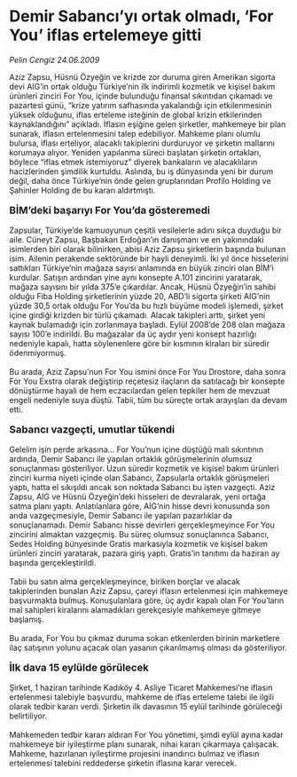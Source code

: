 # Demir Sabancı’yı ortak olmadı, ‘For You’ iflas ertelemeye gitti

*Pelin Cengiz 24.06.2009*

<div class="taraf_structure_2col_1zq">
<div class="margen_n">



 <p>Aziz Zapsu, Hüsnü Özyeğin ve krizde zor duruma giren Amerikan sigorta devi AIG’in ortak olduğu Türkiye’nin ilk indirimli kozmetik ve kişisel bakım ürünleri zinciri For You, içinde bulunduğu finansal sıkıntıdan çıkamadı ve pazartesi günü, “krize yatırım safhasında yakalandığı için etkilenmesinin yüksek olduğunu, iflas erteleme isteğinin de global krizin etkilerinden kaynaklandığını” açıkladı. İflasın eşiğine gelen şirketler, mahkemeye bir plan sunarak, iflasın ertelenmesini talep edebiliyor. Mahkeme planı olumlu bulursa, iflası erteliyor, alacaklı takiplerini durduruyor ve şirketin mallarını korumaya alıyor. Yeniden yapılanma süreci başlatan şirketin ortakları, böylece “iflas etmek istemiyoruz” diyerek bankaların ve alacaklıların hacizlerinden şimdilik kurtuldu. Aslında, bu iş dünyasında yeni bir durum değil, daha önce Türkiye’nin önde gelen gruplarından Profilo Holding ve Şahinler Holding de bu kararı aldırtmıştı. <b><br/><br/><font size="4">BİM’deki başarıyı For You’da gösteremedi</font></b> <br/><br/>Zapsular, Türkiye’de kamuoyunun çeşitli vesilelerle adını sıkça duyduğu bir aile. Cüneyt Zapsu, Başbakan Erdoğan’ın danışmanı ve en yakınındaki isimlerden biri olarak bilinirken, abisi Aziz Zapsu şirketlerin başında bulunan isim. Ailenin perakende sektöründe bir hayli deneyimli. İki yıl önce hisselerini sattıkları Türkiye’nin mağaza sayısı anlamında en büyük zinciri olan BİM’i kurdular. Satışın ardından yine aynı konsepte A.101 zincirini yaratarak, mağaza sayısını bir yılda 375’e çıkardılar. Ancak, Hüsnü Özyeğin’in sahibi olduğu Fiba Holding şirketlerinin yüzde 20, ABD’li sigorta şirketi AIG’nin yüzde 30,5 ortak olduğu For You’da bu hızlı büyüme modeli işlemedi, şirket içine girdiği krizden bir türlü çıkamadı. Alacak takipleri arttı, şirket yeni kaynak bulamadığı için zorlanmaya başladı. Eylül 2008’de 208 olan mağaza sayısı 100’e indirildi. Bu mağazalar da üç aydır yeni konsept hazırlığı nedeniyle kapalı, hatta söylenenlere göre bir kısmının kiraları bir süredir ödenmiyormuş. <br/><br/>Bu arada, Aziz Zapsu’nun For You ismini önce For You Drostore, daha sonra For You Exstra olarak değiştirip reçetesiz ilaçların da satılacağı bir konsepte dönüştürme hayali de hem eczacılardan gelen tepkiler hem de mevzuat engeli nedeniyle suya düştü. Tabii, tüm bu süreçte ortak arayışları da devam etti. <b><br/><br/><font size="4">Sabancı vazgeçti, umutlar tükendi</font></b> <br/><br/>Gelelim işin perde arkasına... For You’nun içine düştüğü mali sıkıntının ardında, Demir Sabancı ile yapılan ortaklık görüşmelerinin olumsuz sonuçlanması gösteriliyor. Uzun süredir kozmetik ve kişisel bakım ürünleri zinciri kurma niyeti içinde olan Sabancı, Zapsularla ortaklık görüşmeleri yaptı, hatta el sıkışıldı ancak son noktada Sabancı bu işten vazgeçti. Aziz Zapsu, AIG ve Hüsnü Özyeğin’deki hisseleri de devralarak, yeni ortağa satma planı yaptı. Anlatılanlara göre, AIG’nin hisse devri konusunda son anda vazgeçmesiyle, Demir Sabancı ile yapılan pazarlıklar da sonuçlanamadı. Demir Sabancı hisse devirleri gerçekleşmeyince For You zincirini almaktan vazgeçmiş. Bu süreç olumsuz sonuçlanınca Sabancı, Sedes Holding bünyesinde Gratis markasıyla kozmetik ve kişisel bakım ürünleri zinciri yaratarak, pazara giriş yaptı. Gratis’in tanıtımı da haziran ay başında gerçekleştirildi. <br/><br/>Tabii bu satın alma gerçekleşmeyince, biriken borçlar ve alacak takiplerinden bunalan Aziz Zapsu, çareyi iflasın ertelenmesi için mahkemeye başvurmakta bulmuş. Konuşulanlara göre, üç aydır kapalı olan For You’ların mal sahipleri kiralarını alamadıkları gerekçesiyle mahkemeye gitmeye başlamış. <br/><br/>Bu arada, For You bu çıkmaz duruma sokan etkenlerden birinin marketlere ilaç satışının yolunu açacak olan yasanın çıkarılmamış olması da gösteriliyor. <b><br/><br/><font size="4">İlk dava 15 eylülde görülecek</font></b><font size="4"> <br/></font><br/>Şirket, 1 haziran tarihinde Kadıköy 4. Asliye Ticaret Mahkemesi’ne iflasın ertelenmesi talebiyle başvurdu, mahkeme de iflas erteleme talebi ile ilgili olarak tedbir kararı verdi. Şirketin ilk davasının 15 eylül tarihinde görüleceği belirtiliyor. <br/><br/>Mahkemeden tedbir kararı aldıran For You yönetimi, şimdi eylül ayına kadar mahkemeye bir iyileştirme planı sunarak, nihai kararı çıkarmaya çalışacak. Mahkeme, hazırlanan iyileştirme projesini inandırıcı bulmaz ve iflasın ertelenmesi talebini reddederse şirketin iflasına karar verecek.</p>
<br/>
<br/>
<br/>



<br/>


<div id="taraf_not">
</div>

</div>


</div>
